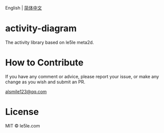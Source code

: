 English | [简体中文](./README.CN.md)

# activity-diagram

The activity library based on le5le meta2d.

# How to Contribute

If you have any comment or advice, please report your issue, or make any change as you wish and submit an PR.

alsmile123@qq.com

# License

MIT © le5le.com
